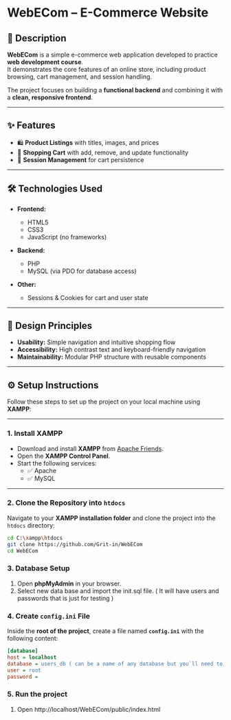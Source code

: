# WebECom – E-Commerce Website  

## 📌 Description  

**WebECom** is a simple e-commerce web application developed to practice **web development course**.  
It demonstrates the core features of an online store, including product browsing, cart management, and session handling.  

The project focuses on building a **functional backend** and combining it with a **clean, responsive frontend**.  

---

## ✨ Features  

- 🛍️ **Product Listings** with titles, images, and prices  
- 🛒 **Shopping Cart** with add, remove, and update functionality  
- 🔑 **Session Management** for cart persistence  

---

## 🛠️ Technologies Used  

- **Frontend:**  
  - HTML5  
  - CSS3  
  - JavaScript (no frameworks)  

- **Backend:**  
  - PHP  
  - MySQL (via PDO for database access)  

- **Other:**  
  - Sessions & Cookies for cart and user state  

---

## 🎨 Design Principles  

- **Usability:** Simple navigation and intuitive shopping flow  
- **Accessibility:** High contrast text and keyboard-friendly navigation  
- **Maintainability:** Modular PHP structure with reusable components  

---

## ⚙️ Setup Instructions  

Follow these steps to set up the project on your local machine using **XAMPP**:  

---

### 1. Install XAMPP  
- Download and install **XAMPP** from [Apache Friends](https://www.apachefriends.org/).  
- Open the **XAMPP Control Panel**.  
- Start the following services:  
  - ✅ Apache  
  - ✅ MySQL  

---

### 2. Clone the Repository into `htdocs`  

Navigate to your **XAMPP installation folder** and clone the project into the `htdocs` directory:  

```bash
cd C:\xampp\htdocs
git clone https://github.com/Grit-in/WebECom
cd WebECom
```

### 3. Database Setup  

1. Open **phpMyAdmin** in your browser.
2. Select new data base and import the init.sql file. ( It will have users and passwords that is just for testing )

### 4. Create `config.ini` File  

Inside the **root of the project**, create a file named **`config.ini`** with the following content:  

```ini
[database]
host = localhost
database = users_db ( can be a name of any database but you`ll need to rewamp the whole project due to names)
user = root
password =
```
### 5. Run the project
1. Open http://localhost/WebECom/public/index.html
